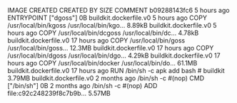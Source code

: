 IMAGE               CREATED             CREATED BY                                      SIZE                COMMENT
b09288143fc6        5 hours ago         ENTRYPOINT ["dgoss"]                            0B                  buildkit.dockerfile.v0
<missing>           5 hours ago         COPY /usr/local/bin/kgoss /usr/local/bin/kgo…   8.89kB              buildkit.dockerfile.v0
<missing>           5 hours ago         COPY /usr/local/bin/dcgoss /usr/local/bin/dc…   4.78kB              buildkit.dockerfile.v0
<missing>           17 hours ago        COPY /usr/local/bin/goss /usr/local/bin/goss…   12.3MB              buildkit.dockerfile.v0
<missing>           17 hours ago        COPY /usr/local/bin/dgoss /usr/local/bin/dgo…   4.29kB              buildkit.dockerfile.v0
<missing>           17 hours ago        COPY /usr/local/bin/docker /usr/local/bin/do…   61.1MB              buildkit.dockerfile.v0
<missing>           17 hours ago        RUN /bin/sh -c apk add bash # buildkit          3.79MB              buildkit.dockerfile.v0
<missing>           2 months ago        /bin/sh -c #(nop)  CMD ["/bin/sh"]              0B
<missing>           2 months ago        /bin/sh -c #(nop) ADD file:c92c248239f8c7b9b…   5.57MB
